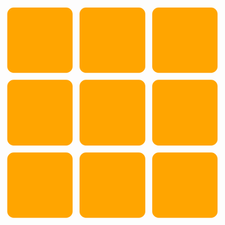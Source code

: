 <!DOCTYPE html>
<html lang="zh-cn">
<head>
    <meta charset="utf-8">
    <title>任务一</title>
    <style type="text/css">
        .box{margin:0 auto;}
        .piece{padding:15%;margin:1.6%;background-color:orange;border-radius:10%;float:left;}
    </style>
</head>
<body>
    <div class="box">
        <div class="piece"></div>
	    <div class="piece"></div>
	    <div class="piece"></div>
	    <div class="piece"></div>
	    <div class="piece"></div>
	    <div class="piece"></div>
	    <div class="piece"></div>
	    <div class="piece"></div>
	    <div class="piece"></div>
    </div>	
</body>
</html>
